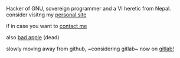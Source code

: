 Hacker of GNU, sovereign programmer and a VI heretic from Nepal. consider visitng my [personal site](0kalekale.gitlab.io) 

if in case you want to [contact me](https://0kalekale.ga/contact.html)

also [bad apple](https://badapple.kalekale.ga) (dead)

slowly moving away from github, ~considering gitlab~ now on [gitlab!](https://gitlab.com/0kalekale)
